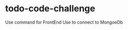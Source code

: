 # todo-code-challenge


Use <npm start> command for FrontEnd 
Use <npm run dev> to connect to MongoeDb 
